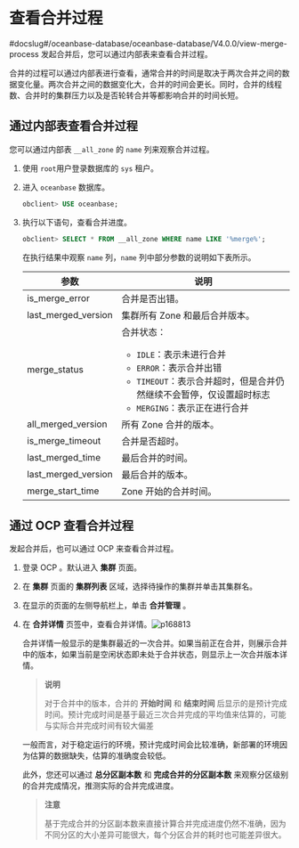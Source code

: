 # 查看合并过程
#docslug#/oceanbase-database/oceanbase-database/V4.0.0/view-merge-process
发起合并后，您可以通过内部表来查看合并过程。

合并的过程可以通过内部表进行查看，通常合并的时间是取决于两次合并之间的数据变化量。两次合并之间的数据变化大，合并的时间会更长。同时，合并的线程数、合并时的集群压力以及是否轮转合并等都影响合并的时间长短。

## 通过内部表查看合并过程

您可以通过内部表 `__all_zone` 的 `name` 列来观察合并过程。

1. 使用 `root`用户登录数据库的 `sys` 租户。

2. 进入 `oceanbase` 数据库。

   ```sql
   obclient> USE oceanbase;
   ```

3. 执行以下语句，查看合并进度。

   ```sql
   obclient> SELECT * FROM __all_zone WHERE name LIKE '%merge%';
   ```

   在执行结果中观察 `name` 列，`name` 列中部分参数的说明如下表所示。

   |         参数          |       说明       |
   |---------------------|------------------------------------------------------------------------------------------------------------------------------------------------------------------------------------------------------------------------------------------------------------------------------------|
   | is_merge_error      | 合并是否出错。        |
   | last_merged_version | 集群所有 Zone 和最后合并版本。          |
   | merge_status        | 合并状态： <ul><li>`IDLE`：表示未进行合并</li> <li>`ERROR`：表示合并出错</li> <li>`TIMEOUT`：表示合并超时，但是合并仍然继续不会暂停，仅设置超时标志</li> <li>`MERGING`：表示正在进行合并</li></ul>    |
   | all_merged_version  | 所有 Zone 合并的版本。              |
   | is_merge_timeout    | 合并是否超时。        |
   | last_merged_time    | 最后合并的时间。       |
   | last_merged_version | 最后合并的版本。       |
   | merge_start_time    | Zone 开始的合并时间。               |

## 通过 OCP 查看合并过程

发起合并后，也可以通过 OCP 来查看合并过程。

1. 登录 OCP 。默认进入 **集群** 页面。

2. 在 **集群** 页面的 **集群列表** 区域，选择待操作的集群并单击其集群名。

3. 在显示的页面的左侧导航栏上，单击 **合并管理** 。

4. 在 **合并详情** 页签中，查看合并详情。![p168813](https://help-static-aliyun-doc.aliyuncs.com/assets/img/zh-CN/5249902261/p275810.png)

   合并详情一般显示的是集群最近的一次合并。如果当前正在合并，则展示合并中的版本，如果当前是空闲状态即未处于合并状态，则显示上一次合并版本详情。

   >**说明**
   >
   >对于合并中的版本，合并的 **开始时间** 和 **结束时间** 后显示的是预计完成时间。预计完成时间是基于最近三次合并完成的平均值来估算的，可能与实际合并完成时间有较大偏差

   一般而言，对于稳定运行的环境，预计完成时间会比较准确，新部署的环境因为估算的数据缺失，估算的准确度会较低。

   此外，您还可以通过 **总分区副本数** 和 **完成合并的分区副本数** 来观察分区级别的合并完成情况，推测实际的合并完成进度。

   >**注意**
   >
   >基于完成合并的分区副本数来直接计算合并完成进度仍然不准确，因为不同分区的大小差异可能很大，每个分区合并的耗时也可能差异很大。
